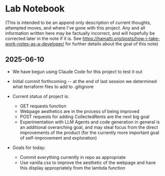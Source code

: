 # Lab Notebook

(This is intended to be an append only description of current thoughts, attempted moves, and where I've gone with this project. Any and all information written here may be factually incorrect, and will hopefully be corrected later in the note if it is. See https://hamatti.org/posts/how-i-take-work-notes-as-a-developer/ for further details about the goal of this note)

## 2025-06-10

- We have begun using Claude Code for this project to test it out
- Initial commit forthcoming -- at the end of last session we determined what terraform files to add to .gitignore
- Current status of project is:
    - GET requests function
    - Webpage aesthetics are in the process of being improved
    - POST requests for adding CollectedRents are the next big goal
    - Experimentation with LLM Agents and code generation in general is an additional overarching goal, and may steal focus from the direct improvements of the product (for the currently more important goal of self-improvement and exploration)

- Goals for today:
    - Commit everything currently in repo as appropriate
    - Use vanilla.css to improve the aesthetic of the webpage and have this display appropriately from the lambda function
